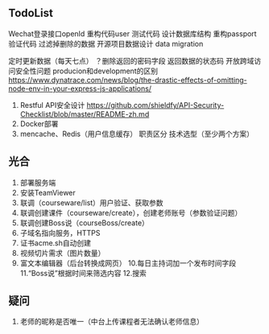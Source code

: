 ## TodoList
Wechat登录接口openId
重构代码user
测试代码
设计数据库结构
重构passport验证代码
过滤掉删除的数据
开源项目数据设计
data migration

定时更新数据（每天七点）
？删除返回的密码字段
返回数据的状态码
开放跨域访问安全性问题
producion和development的区别
https://www.dynatrace.com/news/blog/the-drastic-effects-of-omitting-node-env-in-your-express-js-applications/


1. Restful API安全设计 https://github.com/shieldfy/API-Security-Checklist/blob/master/README-zh.md
2. Docker部署
3. mencache、Redis（用户信息缓存）
职责区分
技术选型（至少两个方案）


## 光合
1. 部署服务端
2. 安装TeamViewer
3. 联调（courseware/list）用户验证、获取参数
4. 联调创建课件（courseware/create），创建老师账号（参数验证问题）
5. 联调创建Boss说（courseBoss/create）
6. 子域名指向服务，HTTPS
7. 证书acme.sh自动创建
8. 视频切片需求（图片数量）
9. 富文本编辑器（后台转换成网页）
10.每日主持词加一个发布时间字段
11.“Boss说”根据时间来筛选内容
12.搜索


## 疑问
1. 老师的昵称是否唯一（中台上传课程者无法确认老师信息）